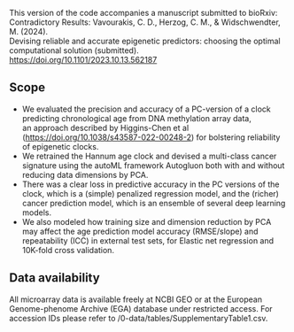 
This version of the code accompanies a manuscript submitted to bioRxiv: <br>
Contradictory Results: Vavourakis, C. D., Herzog, C. M., & Widschwendter, M. (2024). <br>
Devising reliable and accurate epigenetic predictors: choosing the optimal computational solution (submitted). <br>
https://doi.org/10.1101/2023.10.13.562187

## Scope

* We evaluated the precision and accuracy of a PC-version of a clock predicting chronological age from DNA methylation array data, <br>
an approach described by Higgins-Chen et al (https://doi.org/10.1038/s43587-022-00248-2) for bolstering reliability of epigenetic clocks. <br>
* We retrained the Hannum age clock and devised a multi-class cancer signature using the autoML framework Autogluon both with and without reducing data dimensions by PCA. <br>
* There was a clear loss in predictive accuracy in the PC versions of the clock, which is a (simple) penalized regression model, and the (richer) cancer prediction model, which is an ensemble of several deep learning models. <br>
* We also modeled how training size and dimension reduction by PCA may affect the age prediction model accuracy (RMSE/slope) and repeatability (ICC) in external test sets, for Elastic net regression and 10K-fold cross validation. 

## Data availability
All microarray data is available freely at NCBI GEO or at the European Genome-phenome Archive (EGA) database under restricted access.
For accession IDs please refer to /0-data/tables/SupplementaryTable1.csv.

